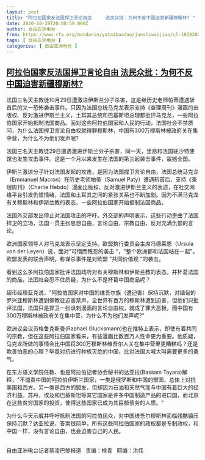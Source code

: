 ```yaml
---
layout: post
title: "阿拉伯国家反法国捍卫言论自由     法民众批：为何不反中国迫害新疆穆斯林? "
date: 2020-10-30T20:08:59.000Z
author: 自由亚洲电台
from: https://www.rfa.org/mandarin/yataibaodao/junshiwaijiao/cl-10302020154216.html
tags: [ 自由亚洲电台 ]
categories: [ 自由亚洲电台 ]
---
```

<!--1604088539000-->
[阿拉伯国家反法国捍卫言论自由     法民众批：为何不反中国迫害新疆穆斯林?](https://www.rfa.org/mandarin/yataibaodao/junshiwaijiao/cl-10302020154216.html)
------

<div>
<p>法国三名天主教徒10月29日遭激进伊斯兰分子杀害，这是继历史老师帕蒂遭遇斩首后的又一恐怖袭击事件。只因为法国总统马克龙表示支持《查理周刊》漫画的出版权、反对激进伊斯兰主义，土耳其总统和巴基斯坦总理都批评马克龙，一些阿拉伯国家开始抵制法国商品。面对这些阿拉伯国家和人民的行动，法国社会不禁质问，为什么法囯捍卫言论自由权就得罪穆斯林，中国有300万穆斯林被政府关在集中营，为什么不为他们发声呢?</p><p>法国三名天主教徒29日遭遇激进伊斯兰分子杀害，同一天，里昂和法国驻沙特使馆也发生攻击事件。这是一个月以来发生在法国的第三起袭击事件，震撼全国。</p><p>伊斯兰激进分子针对法国发起的攻击，是因为法国捍卫言论自由，法国总统马克龙（Emmanuel Macron）在历史老师帕蒂（Samuel Paty）遭遇斩首后，支持《查理周刊》（Charlie Hebdo）漫画出版权、反对激进伊斯兰主义的表述，在社交网络平台引发仇恨情绪，法国和土耳其之间的紧张关系也不断加剧。因为不满马克龙有关穆斯林和伊斯兰教的表态，一些阿拉伯国家开始抵制法国商品。</p><p>法国外交部发出停止对法国攻击的呼吁。外交部的声明表示，这些行动歪曲了法国捍卫的立场，法国一贯主张思想自由，言论自由，宗教自由，反对充满仇恨的言论。</p><p>欧洲国家领导人对马克龙表示坚定支持。欧盟执行委员会主席冯德莱恩（Ursula von der Leyen）说，面对"可憎而残忍的袭击 "，"整个欧洲都和法国站在一起"。欧盟发表的联合声明，称谋杀事件是对欧盟 "共同价值观 "的袭击。</p><p>看到这么多阿拉伯国家批评法国政府对有关穆斯林和伊斯兰教的表态，并杯葛法国的商品，法囯社会忍不住质疑，为什么不是杯葛中国商品呢？</p><p>超市经理亚克说，"阿拉伯国家对中国的维吾尔族（遭迫害）保持沉默，对缅甸的罗兴亚穆斯林遭到佛教徒迫害禁声，全世界有百万的穆斯林遭到迫害，但他们只批评法国，法国只是捍卫一张讽刺漫画的言论自由权，就成了罪大恶极，而中国有300万穆斯林被政府关在集中营，为什么不为他们发声呢?"</p><p>欧洲议会议员格鲁克斯曼(Raphaël Glucksmann)也在推特上表示，即使有着共同的宗教，但在这些阿拉伯国家看来，有些漫画比数百万人性命更为重要。他质疑，马克龙所做的事情会比中国将300万穆斯林维吾尔人关在集中营里更糟糕吗？还是欺善怕恶的心理？毕竟对抗进行种族灭绝的中国，比对法国大喊大叫需要更多的勇气。</p><p>在东方语文学院任教、也是阿拉伯记者协会秘书的达亚拉(Bassam Tayara)解释，"不谴责中国的阿拉伯伊斯兰国家，一类是俄罗斯和中国的盟国，总体上对抗美国和西方。另一类是西方的盟友，但却因为石油和天然气而与中国有着巨大的经济利益。苏丹，埃及和巴基斯坦等其它国家是许多中国制造产品的进口国，而北京在这些贫穷国家的投资，使得这些国家已成为其巨额债务的人质。"</p><p>为什么今天示威并呼吁抵制法国的阿拉伯民众，对中国维吾尔穆斯林面临残酷镇压保持沉默？达亚拉说，答案很简单，所有这些阿拉伯国家的政权都是专制政权，和中国一样，没有言论自由，也会迫害自己的人民。</p><p><br/> 自由亚洲电台记者蔡凌巴黎报道   责编：梒青   网编：洪伟</p>
</div>
